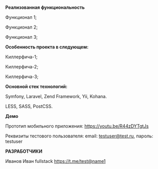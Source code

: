 <b>Реализованная функциональность</b>

Функционал 1;

Функционал 2;

Функционал 3;

<b>Особенность проекта в следующем:</b>

Киллерфича-1;

Киллерфича-2;

Киллерфича-3;

<b>Основной стек технологий:</b>

Symfony, Laravel, Zend Framework, Yii, Kohana.

LESS, SASS, PostCSS.

<b>Демо</b>

Прототип мобильного приложения: https://youtu.be/R44zDYTgtJs

Реквизиты тестового пользователя: email: testuser@test.ru, пароль: testuser

<b>РАЗРАБОТЧИКИ</b>

Иванов Иван fullstack https://t.me/test@name1
